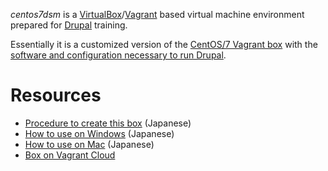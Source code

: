 *centos7dsm* is a [VirtualBox](https://www.virtualbox.org/)/[Vagrant](https://www.vagrantup.com/) based virtual machine environment prepared for [Drupal](https://www.drupal.org/) training.

Essentially it is a customized version of the [CentOS/7 Vagrant box](https://app.vagrantup.com/centos/boxes/7) with the [software and configuration necessary to run Drupal](https://www.drupal.org/docs/8/system-requirements).

# Resources

- [Procedure to create this box](http://www.white-root.com/blog/1488684305) (Japanese)
- [How to use on Windows](http://www.white-root.com/blog/1488827797) (Japanese)
- [How to use on Mac](http://www.white-root.com/blog/1489309129) (Japanese)
- [Box on Vagrant Cloud](https://app.vagrantup.com/bkenro/boxes/centos7dsm)
